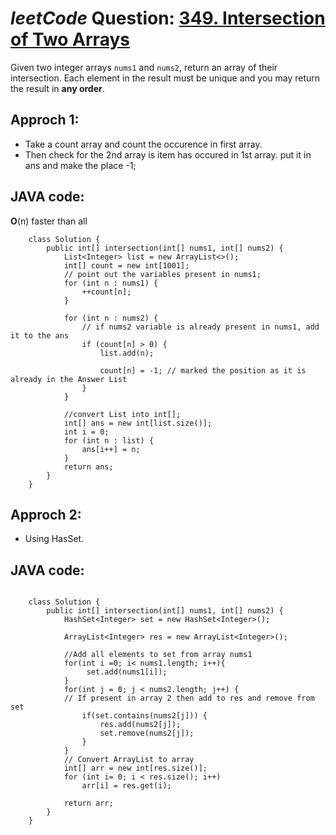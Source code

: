 # _leetCode_ Question: [349. Intersection of Two Arrays](https://leetcode.com/problems/intersection-of-two-arrays/)

Given two integer arrays `nums1` and `nums2`, return an array of their intersection. Each element in the result must be unique and you may return the result in **any order**.

## Approch 1:

- Take a count array and count the occurence in first array.
- Then check for the 2nd array is item has occured in 1st array. put it in ans and make the place -1;

## JAVA code:

**O**(n) faster than all

```
    class Solution {
        public int[] intersection(int[] nums1, int[] nums2) {
            List<Integer> list = new ArrayList<>();
            int[] count = new int[1001];
            // point out the variables present in nums1;
            for (int n : nums1) {
                ++count[n];
            }

            for (int n : nums2) {
                // if nums2 variable is already present in nums1, add it to the ans
                if (count[n] > 0) {
                    list.add(n);

                    count[n] = -1; // marked the position as it is already in the Answer List
                }
            }

            //convert List into int[];
            int[] ans = new int[list.size()];
            int i = 0;
            for (int n : list) {
                ans[i++] = n;
            }
            return ans;
        }
    }

```

## Approch 2:

- Using HasSet.

## JAVA code:

```

    class Solution {
        public int[] intersection(int[] nums1, int[] nums2) {
            HashSet<Integer> set = new HashSet<Integer>();

            ArrayList<Integer> res = new ArrayList<Integer>();

            //Add all elements to set from array nums1
            for(int i =0; i< nums1.length; i++){
                 set.add(nums1[i]);
            }
            for(int j = 0; j < nums2.length; j++) {
            // If present in array 2 then add to res and remove from set
                if(set.contains(nums2[j])) {
                    res.add(nums2[j]);
                    set.remove(nums2[j]);
                }
            }
            // Convert ArrayList to array
            int[] arr = new int[res.size()];
            for (int i= 0; i < res.size(); i++)
                arr[i] = res.get(i);

            return arr;
        }
    }

```

```

```
